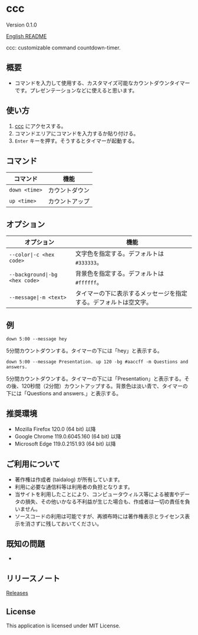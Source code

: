 # ccc

Version 0.1.0

[English README](README.md)

ccc: customizable command countdown-timer. 

## 概要

- コマンドを入力して使用する、カスタマイズ可能なカウントダウンタイマーです。プレゼンテーションなどに使えると思います。

## 使い方

1. [ccc](https://taidalog.github.io/ccc/) にアクセスする。
1. コマンドエリアにコマンドを入力するか貼り付ける。
1. `Enter` キーを押す。そうするとタイマーが起動する。

## コマンド

|コマンド|機能|
|-------|------|
|`down <time>`|カウントダウン|
|`up <time>`|カウントアップ|

## オプション

|オプション|機能|
|-------|------|
|`--color\|-c <hex code>`|文字色を指定する。デフォルトは `#333333`。|
|`--background\|-bg <hex code>`|背景色を指定する。デフォルトは `#ffffff`。|
|`--message\|-m <text>`|タイマーの下に表示するメッセージを指定する。デフォルトは空文字。|

## 例

```
down 5:00 --message hey
```

5分間カウントダウンする。タイマーの下には「hey」と表示する。

```
down 5:00 --message Presentation. up 120 -bg #aaccff -m Questions and answers.
```

5分間カウントダウンする。タイマーの下には「Presentation」と表示する。その後、120秒間（2分間）カウントアップする。背景色は淡い青で、タイマーの下には「Questions and answers.」と表示する。

## 推奨環境

- Mozilla Firefox 120.0 (64 bit) 以降
- Google Chrome 119.0.6045.160 (64 bit) 以降
- Microsoft Edge 119.0.2151.93 (64 bit) 以降

## ご利用について

- 著作権は作成者 (taidalog) が所有しています。
- 利用に必要な通信料等は利用者の負担となります。
- 当サイトを利用したことにより、コンピュータウィルス等による被害やデータの損失、その他いかなる不利益が生じた場合も、作成者は一切の責任を負いません。
- ソースコードの利用は可能ですが、再頒布時には著作権表示とライセンス表示を消さずに残しておいてください。

## 既知の問題

-

## リリースノート

[Releases](https://github.com/taidalog/ccc/releases)

## License

This application is licensed under MIT License.
